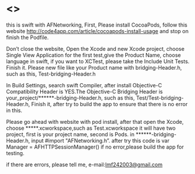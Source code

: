 # <<Swift-with-AFNetworking >>

this is swift with AFNetworking,
First, Please install CocoaPods, follow this website
http://code4app.com/article/cocoapods-install-usage
and stop on finish the Podfile.

Don’t close the website,
Open the Xcode and new Xcode project, choose Single View Application for the first test,give the Product Name,
choose language in swift, if you want to XCTest, please take the
Include Unit Tests. Finish it.
Please new file like your Product name with bridging-Header.h, such as this, Test-bridging-Header.h

In Build Settings, search swift Compiler, after install Objective-C Compatibility Header is YES.The Objective-C Bridging Header is your_project/******-bridging-Header.h, such as this, 
Test/Test-bridging-Header.h,
Finish it, after try to build the app to ensure that there is no   error in this.

Please go ahead with website with pod install, after that open the Xcode, choose *****.xcworkspace,such as Test.xcworkspace it will have two project, first is your project name, second is Pods. in ******-bridging-Header.h, input #import "AFNetworking.h”. after try this code is var Manager = AFHTTPSessionManager() 
if no error,please build the app for testing.

if there are errors, please tell me, e-mail:lmf242003@gmail.com
